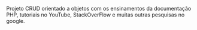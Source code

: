 Projeto CRUD orientado a objetos com os ensinamentos da documentação PHP, tutoriais no YouTube, StackOverFlow e muitas outras pesquisas no google.